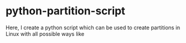 # python-partition-script
Here, I create a python script which can be used to create partitions in Linux with all possible ways like 
